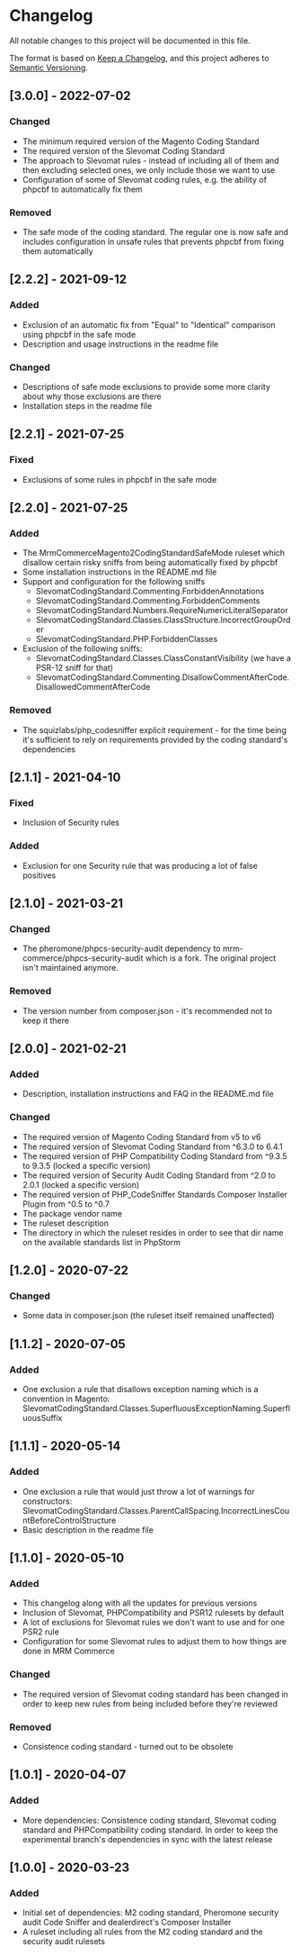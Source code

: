 # Changelog
All notable changes to this project will be documented in this file.

The format is based on [Keep a Changelog](https://keepachangelog.com/en/1.0.0/),
and this project adheres to [Semantic Versioning](https://semver.org/spec/v2.0.0.html).

## [3.0.0] - 2022-07-02
### Changed
- The minimum required version of the Magento Coding Standard
- The required version of the Slevomat Coding Standard
- The approach to Slevomat rules - instead of including all of them and then excluding selected ones,
  we only include those we want to use
- Configuration of some of Slevomat coding rules, e.g. the ability of phpcbf to automatically fix them
### Removed
- The safe mode of the coding standard. The regular one is now safe and includes configuration in unsafe
  rules that prevents phpcbf from fixing them automatically

## [2.2.2] - 2021-09-12
### Added
- Exclusion of an automatic fix from "Equal" to "Identical" comparison using phpcbf in the safe mode
- Description and usage instructions in the readme file
### Changed
- Descriptions of safe mode exclusions to provide some more clarity about why those exclusions are there
- Installation steps in the readme file

## [2.2.1] - 2021-07-25
### Fixed
- Exclusions of some rules in phpcbf in the safe mode

## [2.2.0] - 2021-07-25
### Added
- The MrmCommerceMagento2CodingStandardSafeMode ruleset which disallow certain risky sniffs from being
  automatically fixed by phpcbf
- Some installation instructions in the README.md file
- Support and configuration for the following sniffs
  - SlevomatCodingStandard.Commenting.ForbiddenAnnotations
  - SlevomatCodingStandard.Commenting.ForbiddenComments
  - SlevomatCodingStandard.Numbers.RequireNumericLiteralSeparator
  - SlevomatCodingStandard.Classes.ClassStructure.IncorrectGroupOrder
  - SlevomatCodingStandard.PHP.ForbiddenClasses
- Exclusion of the following sniffs:
  - SlevomatCodingStandard.Classes.ClassConstantVisibility (we have a PSR-12 sniff for that)
  - SlevomatCodingStandard.Commenting.DisallowCommentAfterCode.DisallowedCommentAfterCode
### Removed
- The squizlabs/php_codesniffer explicit requirement - for the time being it's sufficient to rely
  on requirements provided by the coding standard's dependencies

## [2.1.1] - 2021-04-10
### Fixed
- Inclusion of Security rules
### Added
- Exclusion for one Security rule that was producing a lot of false positives

## [2.1.0] - 2021-03-21
### Changed
- The pheromone/phpcs-security-audit dependency to mrm-commerce/phpcs-security-audit which is a fork. 
  The original project isn't maintained anymore.
### Removed
- The version number from composer.json - it's recommended not to keep it there

## [2.0.0] - 2021-02-21
### Added
- Description, installation instructions and FAQ in the README.md file
### Changed
- The required version of Magento Coding Standard from v5 to v6
- The required version of Slevomat Coding Standard from ^6.3.0 to 6.4.1
- The required version of PHP Compatibility Coding Standard from ^9.3.5 to 9.3.5 (locked a specific version)
- The required version of Security Audit Coding Standard from ^2.0 to 2.0.1 (locked a specific version)
- The required version of PHP_CodeSniffer Standards Composer Installer Plugin from ^0.5 to ^0.7
- The package vendor name
- The ruleset description
- The directory in which the ruleset resides in order to see that dir name on the available standards list in PhpStorm

## [1.2.0] - 2020-07-22
### Changed
- Some data in composer.json (the ruleset itself remained unaffected)

## [1.1.2] - 2020-07-05
### Added
- One exclusion a rule that disallows exception naming which is a convention in Magento:
  SlevomatCodingStandard.Classes.SuperfluousExceptionNaming.SuperfluousSuffix

## [1.1.1] - 2020-05-14
### Added
- One exclusion a rule that would just throw a lot of warnings for constructors:
  SlevomatCodingStandard.Classes.ParentCallSpacing.IncorrectLinesCountBeforeControlStructure
- Basic description in the readme file

## [1.1.0] - 2020-05-10
### Added
- This changelog along with all the updates for previous versions
- Inclusion of Slevomat, PHPCompatibility and PSR12 rulesets by default
- A lot of exclusions for Slevomat rules we don't want to use and for one
  PSR2 rule
- Configuration for some Slevomat rules to adjust them to how things are
  done in MRM Commerce
### Changed
- The required version of Slevomat coding standard has been changed in order
  to keep new rules from being included before they're reviewed
### Removed
- Consistence coding standard - turned out to be obsolete

## [1.0.1] - 2020-04-07
### Added
- More dependencies: Consistence coding standard, Slevomat coding standard
  and PHPCompatibility coding standard. In order to keep the experimental
  branch's dependencies in sync with the latest release

## [1.0.0] - 2020-03-23
### Added
- Initial set of dependencies: M2 coding standard, Pheromone security audit
  Code Sniffer and dealerdirect's Composer Installer
- A ruleset including all rules from the M2 coding standard and the security
  audit rulesets

